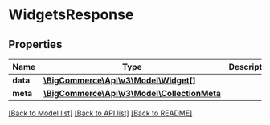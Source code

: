 # WidgetsResponse

## Properties
Name | Type | Description | Notes
------------ | ------------- | ------------- | -------------
**data** | [**\BigCommerce\Api\v3\Model\Widget[]**](Widget.md) |  | [optional] 
**meta** | [**\BigCommerce\Api\v3\Model\CollectionMeta**](CollectionMeta.md) |  | [optional] 

[[Back to Model list]](../README.md#documentation-for-models) [[Back to API list]](../README.md#documentation-for-api-endpoints) [[Back to README]](../README.md)


